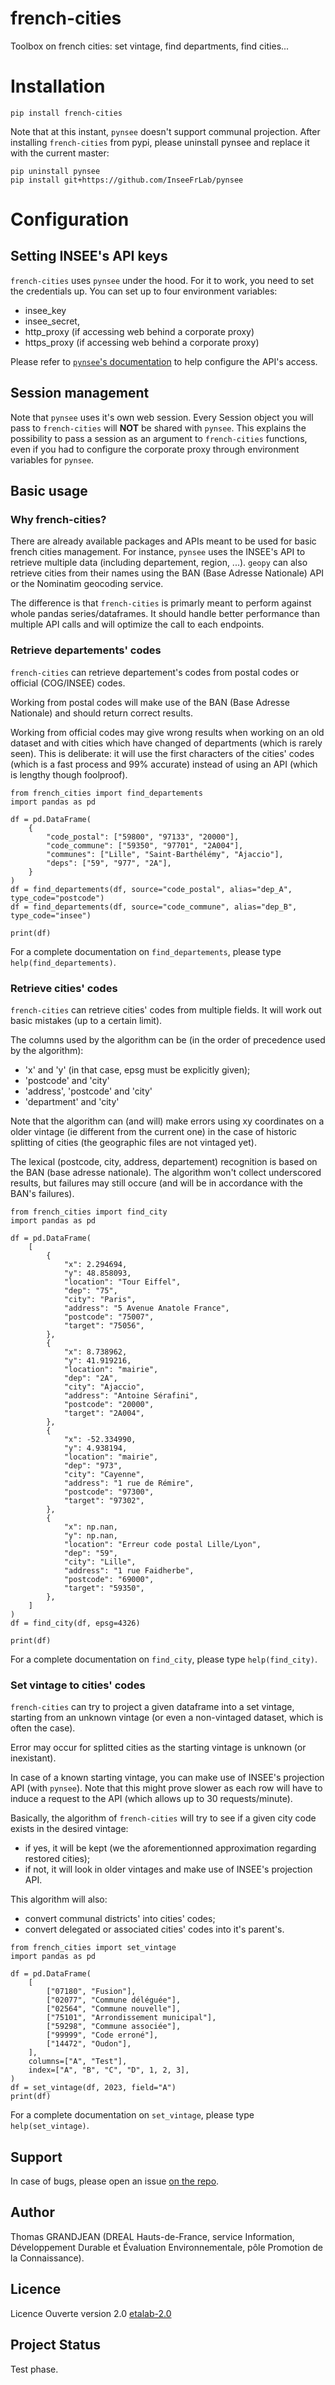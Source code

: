# french-cities
Toolbox on french cities: set vintage, find departments, find cities...


# Installation

`pip install french-cities`

Note that at this instant, `pynsee` doesn't support communal projection.
After installing `french-cities` from pypi, please uninstall pynsee and replace
it with the current master:
```
pip uninstall pynsee
pip install git+https://github.com/InseeFrLab/pynsee
```



# Configuration

## Setting INSEE's API keys
`french-cities` uses `pynsee` under the hood. For it to work, you need to set
the credentials up. You can set up to four environment variables:
* insee_key
* insee_secret, 
* http_proxy (if accessing web behind a corporate proxy)
* https_proxy (if accessing web behind a corporate proxy)

Please refer to [`pynsee`'s documentation](https://pynsee.readthedocs.io/en/latest/api_subscription.html)
to help configure the API's access.

## Session management
Note that `pynsee` uses it's own web session. Every Session object you will pass
to `french-cities` will **NOT** be shared with `pynsee`. This explains the
possibility to pass a session as an argument to `french-cities` functions,
even if you had to configure the corporate proxy through environment variables
for `pynsee`.

## Basic usage

### Why french-cities?
There are already available packages and APIs meant to be used for basic french
cities management. For instance, `pynsee` uses the INSEE's API to retrieve
multiple data (including departement, region, ...). `geopy` can also retrieve
cities from their names using the BAN (Base Adresse Nationale) API or the 
Nominatim geocoding service.

The difference is that `french-cities` is primarly meant to perform against whole
pandas series/dataframes. It should handle better performance than multiple API 
calls and will optimize the call to each endpoints.

### Retrieve departements' codes
`french-cities` can retrieve departement's codes from postal codes or official
(COG/INSEE) codes. 

Working from postal codes will make use of the BAN (Base Adresse Nationale)
and should return correct results.

Working from official codes may give wrong results when working on an old
dataset and with cities which have changed of departments (which is rarely seen). 
This is deliberate: it will use the first characters of the cities' codes 
(which is a fast process and 99% accurate) instead of using an API (which is
lengthy though foolproof).

```
from french_cities import find_departements
import pandas as pd

df = pd.DataFrame(
    {
        "code_postal": ["59800", "97133", "20000"],
        "code_commune": ["59350", "97701", "2A004"],
        "communes": ["Lille", "Saint-Barthélémy", "Ajaccio"],
        "deps": ["59", "977", "2A"],
    }
)
df = find_departements(df, source="code_postal", alias="dep_A", type_code="postcode")
df = find_departements(df, source="code_commune", alias="dep_B", type_code="insee")

print(df)
```

For a complete documentation on `find_departements`, please type 
`help(find_departements)`.

### Retrieve cities' codes
`french-cities` can retrieve cities' codes from multiple fields. It will work
out basic mistakes (up to a certain limit).

The columns used by the algorithm can be (in the order of precedence used by
the algorithm):
* 'x' and 'y' (in that case, epsg must be explicitly given);
* 'postcode' and 'city'
* 'address', 'postcode' and 'city'
* 'department' and 'city'

Note that the algorithm can (and will) make errors using xy coordinates on a 
older vintage (ie different from the current one) in the case of historic 
splitting of cities (the geographic files are not vintaged yet).

The lexical (postcode, city, address, departement) recognition is based on the
BAN (base adresse nationale). The algorithm won't collect underscored
results, but failures may still occure (and will be in accordance with the 
BAN's failures).

```
from french_cities import find_city
import pandas as pd

df = pd.DataFrame(
    [
        {
            "x": 2.294694,
            "y": 48.858093,
            "location": "Tour Eiffel",
            "dep": "75",
            "city": "Paris",
            "address": "5 Avenue Anatole France",
            "postcode": "75007",
            "target": "75056",
        },
        {
            "x": 8.738962,
            "y": 41.919216,
            "location": "mairie",
            "dep": "2A",
            "city": "Ajaccio",
            "address": "Antoine Sérafini",
            "postcode": "20000",
            "target": "2A004",
        },
        {
            "x": -52.334990,
            "y": 4.938194,
            "location": "mairie",
            "dep": "973",
            "city": "Cayenne",
            "address": "1 rue de Rémire",
            "postcode": "97300",
            "target": "97302",
        },
        {
            "x": np.nan,
            "y": np.nan,
            "location": "Erreur code postal Lille/Lyon",
            "dep": "59",
            "city": "Lille",
            "address": "1 rue Faidherbe",
            "postcode": "69000",
            "target": "59350",
        },
    ]
)
df = find_city(df, epsg=4326)

print(df)
```

For a complete documentation on `find_city`, please type 
`help(find_city)`.

### Set vintage to cities' codes
`french-cities` can try to project a given dataframe into a set vintage,
starting from an unknown vintage (or even a non-vintaged dataset, which is 
often the case).

Error may occur for splitted cities as the starting vintage is unknown
(or inexistant).

In case of a known starting vintage, you can make use of
INSEE's projection API (with `pynsee`). Note that this might prove slower as
each row will have to induce a request to the API (which allows up to 
30 requests/minute).

Basically, the algorithm of `french-cities` will try to see if a given city
code exists in the desired vintage:
* if yes, it will be kept (we the aforementionned approximation regarding
restored cities);
* if not, it will look in older vintages and make use of INSEE's projection API.

This algorithm will also:
* convert communal districts' into cities' codes;
* convert delegated or associated cities' codes into it's parent's.

```
from french_cities import set_vintage
import pandas as pd

df = pd.DataFrame(
    [
        ["07180", "Fusion"],
        ["02077", "Commune déléguée"],
        ["02564", "Commune nouvelle"],
        ["75101", "Arrondissement municipal"],
        ["59298", "Commune associée"],
        ["99999", "Code erroné"],
        ["14472", "Oudon"],
    ],
    columns=["A", "Test"],
    index=["A", "B", "C", "D", 1, 2, 3],
)
df = set_vintage(df, 2023, field="A")
print(df)
```

For a complete documentation on `set_vintage`, please type 
`help(set_vintage)`.


## Support
In case of bugs, please open an issue [on the repo](https://github.com/tgrandje/french-cities/issues).

## Author
Thomas GRANDJEAN (DREAL Hauts-de-France, service Information, Développement Durable et Évaluation Environnementale, pôle Promotion de la Connaissance).

## Licence
Licence Ouverte version 2.0 [etalab-2.0](https://www.etalab.gouv.fr/wp-content/uploads/2017/04/ETALAB-Licence-Ouverte-v2.0.pdf)

## Project Status
Test phase.